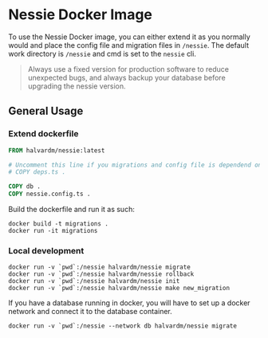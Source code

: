 # Nessie Docker Image

To use the Nessie Docker image, you can either extend it as you normally would
and place the config file and migration files in `/nessie`. The default work
directory is `/nessie` and cmd is set to the `nessie` cli.

> Always use a fixed version for production software to reduce unexpected bugs,
> and always backup your database before upgrading the nessie version.

## General Usage

### Extend dockerfile

```Dockerfile
FROM halvardm/nessie:latest

# Uncomment this line if you migrations and config file is dependend on a deps.ts file
# COPY deps.ts .

COPY db .
COPY nessie.config.ts .
```

Build the dockerfile and run it as such:

```shell
docker build -t migrations .
docker run -it migrations
```

### Local development

```shell
docker run -v `pwd`:/nessie halvardm/nessie migrate
docker run -v `pwd`:/nessie halvardm/nessie rollback
docker run -v `pwd`:/nessie halvardm/nessie init
docker run -v `pwd`:/nessie halvardm/nessie make new_migration
```

If you have a database running in docker, you will have to set up a docker
network and connect it to the database container.

```shell
docker run -v `pwd`:/nessie --network db halvardm/nessie migrate
```
